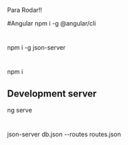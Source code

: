Para Rodar!!

#Angular
npm i -g @angular/cli
#
npm i -g json-server
# 
npm i

## Development server
ng serve
# 
json-server db.json --routes routes.json
